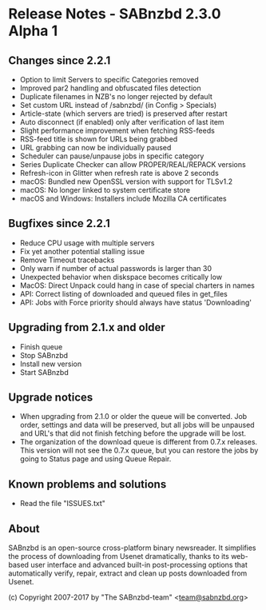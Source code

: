 Release Notes - SABnzbd 2.3.0 Alpha 1
=========================================================

## Changes since 2.2.1
- Option to limit Servers to specific Categories removed
- Improved par2 handling and obfuscated files detection
- Duplicate filenames in NZB's no longer rejected by default
- Set custom URL instead of /sabnzbd/ (in Config > Specials)
- Article-state (which servers are tried) is preserved after restart
- Auto disconnect (if enabled) only after verification of last item
- Slight performance improvement when fetching RSS-feeds
- RSS-feed title is shown for URLs being grabbed
- URL grabbing can now be individually paused
- Scheduler can pause/unpause jobs in specific category
- Series Duplicate Checker can allow PROPER/REAL/REPACK versions
- Refresh-icon in Glitter when refresh rate is above 2 seconds
- macOS: Bundled new OpenSSL version with support for TLSv1.2
- macOS: No longer linked to system certificate store
- macOS and Windows: Installers include Mozilla CA certificates

## Bugfixes since 2.2.1
- Reduce CPU usage with multiple servers
- Fix yet another potential stalling issue
- Remove Timeout tracebacks
- Only warn if number of actual passwords is larger than 30
- Unexpected behavior when diskspace becomes critically low
- MacOS: Direct Unpack could hang in case of special charters in names
- API: Correct listing of downloaded and queued files in get_files
- API: Jobs with Force priority should always have status 'Downloading'

## Upgrading from 2.1.x and older
- Finish queue
- Stop SABnzbd
- Install new version
- Start SABnzbd

## Upgrade notices
- When upgrading from 2.1.0 or older the queue will be converted. Job order,
  settings and data will be preserved, but all jobs will be unpaused and
  URL's that did not finish fetching before the upgrade will be lost.
- The organization of the download queue is different from 0.7.x releases.
  This version will not see the 0.7.x queue, but you can restore the jobs
  by going to Status page and using Queue Repair.

## Known problems and solutions
- Read the file "ISSUES.txt"

## About
  SABnzbd is an open-source cross-platform binary newsreader.
  It simplifies the process of downloading from Usenet dramatically, thanks
  to its web-based user interface and advanced built-in post-processing options
  that automatically verify, repair, extract and clean up posts downloaded
  from Usenet.

  (c) Copyright 2007-2017 by "The SABnzbd-team" \<team@sabnzbd.org\>
